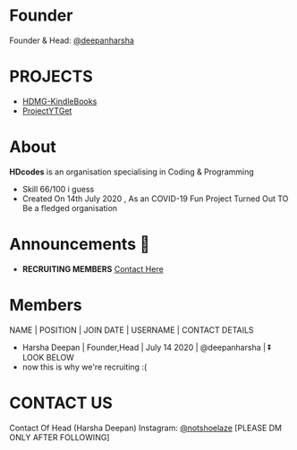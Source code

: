 # Founder
Founder & Head: [@deepanharsha](https://github.com/deepanharsha/)

# PROJECTS
- [HDMG-KindleBooks](https://github.com/hdcodesOfficial/HDMG-KindleBooks)
- [ProjectYTGet](https://github.com/hdcodesOfficial/ProjectYTGet)

# About
**HDcodes** is an organisation specialising in Coding & Programming
- Skill 66/100 i guess
- Created On 14th July 2020 , As an COVID-19 Fun Project Turned Out TO Be a fledged organisation
  
# Announcements 📣
- **RECRUITING MEMBERS** [Contact Here](https://github.com/hdcodesOfficial/#contact-us)

# Members 
NAME | POSITION | JOIN DATE | USERNAME | CONTACT DETAILS
- Harsha Deepan | Founder,Head | July 14 2020 | @deepanharsha | ⏬ LOOK BELOW
- now this is why we're recruiting :(

# CONTACT US
Contact Of Head (Harsha Deepan)
Instagram: [@notshoelaze](https://www.instagram.com/notshoelaze/) [PLEASE DM ONLY AFTER FOLLOWING]
